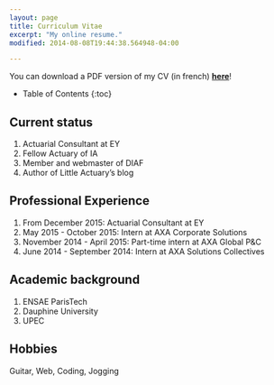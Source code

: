 ```yaml
---
layout: page
title: Curriculum Vitae
excerpt: "My online resume."
modified: 2014-08-08T19:44:38.564948-04:00

---
```


You can download a PDF version of my CV (in french) [**here**](https://drive.google.com/open?id=0B9sO-FiCPQljTWNWbWVTcmt0bm8)!

* Table of Contents
{:toc}

## Current status

1. Actuarial Consultant at EY
2. Fellow Actuary of IA
3. Member and webmaster of DIAF
4. Author of Little Actuary’s blog

## Professional Experience

1. From December 2015: Actuarial Consultant at EY
2. May 2015 - October 2015: Intern at AXA Corporate Solutions
3. November 2014 - April 2015: Part-time intern at AXA Global P&C
4. June 2014 - September 2014: Intern at AXA Solutions Collectives 

## Academic background

1. ENSAE ParisTech
2. Dauphine University
3. UPEC

## Hobbies

Guitar, Web, Coding, Jogging